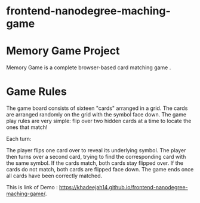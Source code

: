 # frontend-nanodegree-maching-game
 
# Memory Game Project
Memory Game is a complete browser-based card matching game .

# Game Rules
The game board consists of sixteen "cards" arranged in a grid. The cards are arranged randomly on the grid with the symbol face down. The game play rules are very simple: flip over two hidden cards at a time to locate the ones that match!

Each turn:

The player flips one card over to reveal its underlying symbol.
The player then turns over a second card, trying to find the corresponding card with the same symbol.
If the cards match, both cards stay flipped over.
If the cards do not match, both cards are flipped face down.
The game ends once all cards have been correctly matched.

This is link of  Demo :
https://khadeejah14.github.io/frontend-nanodegree-maching-game/.


